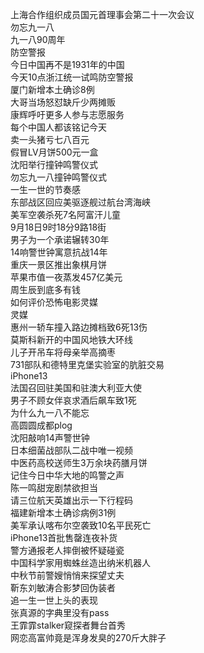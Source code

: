 上海合作组织成员国元首理事会第二十一次会议  
勿忘九一八  
九一八90周年  
防空警报  
今日中国再不是1931年的中国  
今天10点浙江统一试鸣防空警报  
厦门新增本土确诊8例  
大哥当场怒怼缺斤少两摊贩  
康辉呼吁更多人参与志愿服务  
每个中国人都该铭记今天  
卖一头猪亏七八百元  
假冒LV月饼500元一盒  
沈阳举行撞钟鸣警仪式  
勿忘九一八撞钟鸣警仪式  
一生一世的节奏感  
东部战区回应美驱逐舰过航台湾海峡  
美军空袭杀死7名阿富汗儿童  
9月18日9时18分9路18街  
男子为一个承诺辗转30年  
14响警世钟寓意抗战14年  
重庆一景区推出象棋月饼  
苹果市值一夜蒸发457亿美元  
周生辰到底多有钱  
如何评价恐怖电影灵媒  
灵媒  
惠州一轿车撞入路边摊档致6死13伤  
莫斯科新开的中国风地铁大环线  
儿子开吊车将母亲举高摘枣  
731部队和德特里克堡实验室的肮脏交易  
iPhone13  
法国召回驻美国和驻澳大利亚大使  
男子不顾女伴哀求酒后飙车致1死  
为什么九一八不能忘  
高圆圆成都plog  
沈阳敲响14声警世钟  
日本细菌战部队二战中唯一视频  
中医药高校送师生3万余块药膳月饼  
记住今日中华大地的鸣警之声  
陈一鸣甜宠剧禁欲担当  
请三位航天英雄出示一下行程码  
福建新增本土确诊病例31例  
美军承认喀布尔空袭致10名平民死亡  
iPhone13首批售罄连夜补货  
警方通报老人摔倒被怀疑碰瓷  
中国科学家用蜘蛛丝造出纳米机器人  
中秋节前警嫂悄悄来探望丈夫  
靳东刘敏涛合影梦回伪装者  
追一生一世上头的表现  
张真源的字典里没有pass  
王霏霏stalker窥探者舞台首秀  
网恋高富帅竟是浑身发臭的270斤大胖子  
